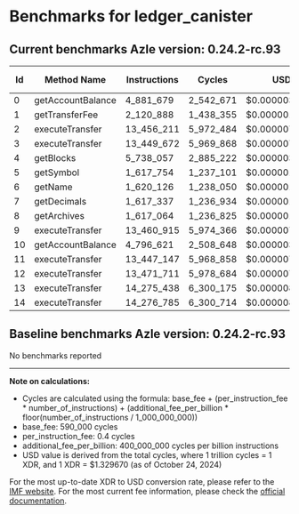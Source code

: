 # Benchmarks for ledger_canister

## Current benchmarks Azle version: 0.24.2-rc.93

| Id  | Method Name       | Instructions | Cycles    | USD           | USD/Million Calls |
| --- | ----------------- | ------------ | --------- | ------------- | ----------------- |
| 0   | getAccountBalance | 4_881_679    | 2_542_671 | $0.0000033809 | $3.38             |
| 1   | getTransferFee    | 2_120_888    | 1_438_355 | $0.0000019125 | $1.91             |
| 2   | executeTransfer   | 13_456_211   | 5_972_484 | $0.0000079414 | $7.94             |
| 3   | executeTransfer   | 13_449_672   | 5_969_868 | $0.0000079380 | $7.93             |
| 4   | getBlocks         | 5_738_057    | 2_885_222 | $0.0000038364 | $3.83             |
| 5   | getSymbol         | 1_617_754    | 1_237_101 | $0.0000016449 | $1.64             |
| 6   | getName           | 1_620_126    | 1_238_050 | $0.0000016462 | $1.64             |
| 7   | getDecimals       | 1_617_337    | 1_236_934 | $0.0000016447 | $1.64             |
| 8   | getArchives       | 1_617_064    | 1_236_825 | $0.0000016446 | $1.64             |
| 9   | executeTransfer   | 13_460_915   | 5_974_366 | $0.0000079439 | $7.94             |
| 10  | getAccountBalance | 4_796_621    | 2_508_648 | $0.0000033357 | $3.33             |
| 11  | executeTransfer   | 13_447_147   | 5_968_858 | $0.0000079366 | $7.93             |
| 12  | executeTransfer   | 13_471_711   | 5_978_684 | $0.0000079497 | $7.94             |
| 13  | executeTransfer   | 14_275_438   | 6_300_175 | $0.0000083772 | $8.37             |
| 14  | executeTransfer   | 14_276_785   | 6_300_714 | $0.0000083779 | $8.37             |

## Baseline benchmarks Azle version: 0.24.2-rc.93

No benchmarks reported

---

**Note on calculations:**

-   Cycles are calculated using the formula: base_fee + (per_instruction_fee \* number_of_instructions) + (additional_fee_per_billion \* floor(number_of_instructions / 1_000_000_000))
-   base_fee: 590_000 cycles
-   per_instruction_fee: 0.4 cycles
-   additional_fee_per_billion: 400_000_000 cycles per billion instructions
-   USD value is derived from the total cycles, where 1 trillion cycles = 1 XDR, and 1 XDR = $1.329670 (as of October 24, 2024)

For the most up-to-date XDR to USD conversion rate, please refer to the [IMF website](https://www.imf.org/external/np/fin/data/rms_sdrv.aspx).
For the most current fee information, please check the [official documentation](https://internetcomputer.org/docs/current/developer-docs/gas-cost#execution).
